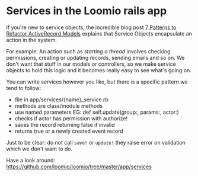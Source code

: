 # Services in the Loomio rails app

If you're new to service objects, the incredible blog post [7 Patterns to Refactor ActiveRecord Models](http://blog.codeclimate.com/blog/2012/10/17/7-ways-to-decompose-fat-activerecord-models/)
explains that Service Objects encapsulate an action in the system.

For example: An action such as _starting a thread_ involves checking permissions, creating or updating records, sending emails and so on.
We don't want that stuff in our models or controllers, so we make service objects to hold this logic and it becomes really easy to see what's going on.

You can write services however you like, but there is a specific pattern we tend to follow:

- file in app/services/{name}_service.rb
- methods are class/module methods
- use named parameters EG: def self.update(group:, params:, actor:)
- checks if actor has permission with authorize!
- saves the record returning false if invalid
- returns true or a newly created event record

Just to be clear: do not call `save!` or `update!` they raise error on validation which we don't want to do.

Have a look around: https://github.com/loomio/loomio/tree/master/app/services
